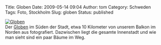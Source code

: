 Title: Globen
Date: 2009-05-14 09:04
Author: tom
Category: Schweden
Tags: Foto, Stockholm
Slug: globen
Status: published

[![Globen](http://www.fiket.de/pic/globenbalkong_s.jpg "Globen")](http://www.fiket.de/pic/globenbalkong_l.jpg)  
Der [Globen](http://de.wikipedia.org/wiki/Globen) im Süden der Stadt,
etwa 10 Kilometer von unserem Balkon im Norden aus fotografiert.
Dazwischen liegt die gesamte Innenstadt und wie man sieht sind ein paar
Bäume im Weg.

